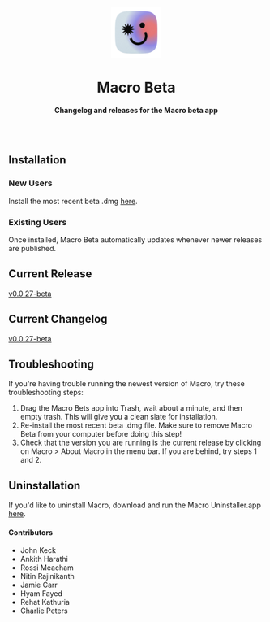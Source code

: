 <div align="center">
	<img src="assets/img/Mac-Icon_256x256.png" width="100" height="100">
	<h1>Macro Beta</h1>
	<p>
		<b>Changelog and releases for the Macro beta app</b>
	</p>
	<br>
	<br>
</div>

## Installation

### New Users

Install the most recent beta .dmg [here](https://staging.macro.app/api/v1/app/releases/latest/darwin/pkg/).

### Existing Users

Once installed, Macro Beta automatically updates whenever newer releases are published.

## Current Release

[v0.0.27-beta](https://github.com/macrohq/changelog-beta/releases/tag/v0.0.27-beta)

## Current Changelog

[v0.0.27-beta](https://github.com/macrohq/changelog-beta/blob/main/versions/v1/0.0.27-beta/changelog.md)

## Troubleshooting

If you're having trouble running the newest version of Macro, try these troubleshooting steps:

 1. Drag the Macro Bets app into Trash, wait about a minute, and then empty trash. This will give you a clean slate for installation.
 2. Re-install the most recent beta .dmg file. Make sure to remove Macro Beta from your computer before doing this step!
 3. Check that the version you are running is the current release by clicking on Macro > About Macro in the menu bar. If you are behind, try steps 1 and 2.

## Uninstallation

If you'd like to uninstall Macro, download and run the Macro Uninstaller.app [here](https://storage.googleapis.com/macroio/product/uninstaller/Macro%20Uninstaller.app.zip).

#### Contributors
 - John Keck
 - Ankith Harathi
 - Rossi Meacham
 - Nitin Rajinikanth
 - Jamie Carr
 - Hyam Fayed
 - Rehat Kathuria
 - Charlie Peters
